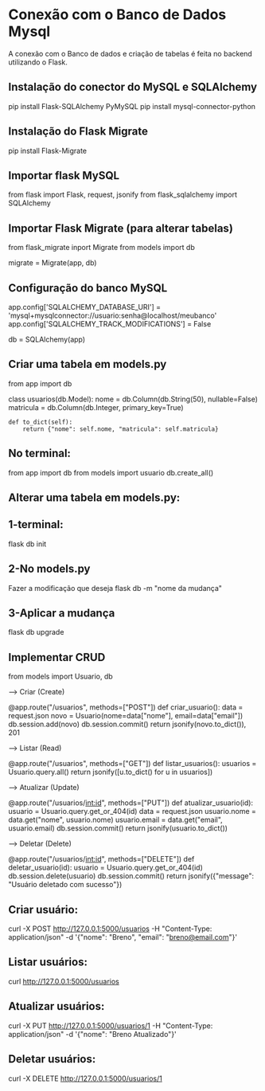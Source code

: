 # Conexão com o Banco de Dados Mysql 
A conexão com o Banco de dados e criação de tabelas é feita no backend utilizando o Flask.


## Instalação do conector do MySQL e SQLAlchemy
pip install Flask-SQLAlchemy PyMySQL
pip install mysql-connector-python

## Instalação do Flask Migrate
pip install Flask-Migrate

## Importar flask MySQL
from flask import Flask, request, jsonify
from flask_sqlalchemy import SQLAlchemy

## Importar Flask Migrate (para alterar tabelas)
from flask_migrate inport Migrate
from models import db 

migrate = Migrate(app, db)

## Configuração do banco MySQL
app.config['SQLALCHEMY_DATABASE_URI'] = 'mysql+mysqlconnector://usuario:senha@localhost/meubanco'
app.config['SQLALCHEMY_TRACK_MODIFICATIONS'] = False

db = SQLAlchemy(app)


## Criar uma tabela em models.py
from app import db

class usuarios(db.Model):
    nome = db.Column(db.String(50), nullable=False)
    matricula = db.Column(db.Integer, primary_key=True)

    def to_dict(self):
        return {"nome": self.nome, "matricula": self.matricula}

## No terminal:
from app import db
from models import usuario
db.create_all()

## Alterar uma tabela em models.py: 

## 1-terminal:
flask db init

## 2-No models.py
Fazer a modificação que deseja
flask db -m "nome da mudança"

## 3-Aplicar a mudança
flask db upgrade


## Implementar CRUD

from models import Usuario, db

--> Criar (Create)

@app.route("/usuarios", methods=["POST"])
def criar_usuario():
    data = request.json
    novo = Usuario(nome=data["nome"], email=data["email"])
    db.session.add(novo)
    db.session.commit()
    return jsonify(novo.to_dict()), 201

--> Listar (Read)

@app.route("/usuarios", methods=["GET"])
def listar_usuarios():
    usuarios = Usuario.query.all()
    return jsonify([u.to_dict() for u in usuarios])

--> Atualizar (Update)

@app.route("/usuarios/<int:id>", methods=["PUT"])
def atualizar_usuario(id):
    usuario = Usuario.query.get_or_404(id)
    data = request.json
    usuario.nome = data.get("nome", usuario.nome)
    usuario.email = data.get("email", usuario.email)
    db.session.commit()
    return jsonify(usuario.to_dict())

--> Deletar (Delete)

@app.route("/usuarios/<int:id>", methods=["DELETE"])
def deletar_usuario(id):
    usuario = Usuario.query.get_or_404(id)
    db.session.delete(usuario)
    db.session.commit()
    return jsonify({"message": "Usuário deletado com sucesso"})


## Criar usuário:
curl -X POST http://127.0.0.1:5000/usuarios -H "Content-Type: application/json" -d '{"nome": "Breno", "email": "breno@email.com"}'

## Listar usuários:
curl http://127.0.0.1:5000/usuarios

## Atualizar usuários:
curl -X PUT http://127.0.0.1:5000/usuarios/1 -H "Content-Type: application/json" -d '{"nome": "Breno Atualizado"}'

## Deletar usuários:
curl -X DELETE http://127.0.0.1:5000/usuarios/1